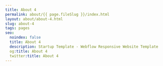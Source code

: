 ```yaml
---
title: About 4
permalink: about/{{ page.fileSlug }}/index.html
layout: about/about-4.html
slug: about-4
tags: pages
seo:
  noindex: false
  title: About 4
  description: Startup Template - Webflow Responsive Website Template
  og:title: About 4
  twitter:title: About 4
---
```



